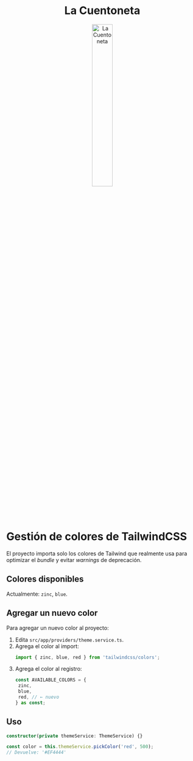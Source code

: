 <div align="center" width="100%">
    <h1>La Cuentoneta</h1>
    <picture>
        <source media="(prefers-color-scheme: dark)" srcset="https://github.com/rolivencia/cuentoneta/assets/32349705/b0ea0659-3c9d-4c4f-9d14-ab60d50dd832">
        <img width="33%" alt="La Cuentoneta" src="https://github.com/rolivencia/cuentoneta/assets/32349705/b0ea0659-3c9d-4c4f-9d14-ab60d50dd832">
    </picture>
</div>

# Gestión de colores de TailwindCSS

El proyecto importa solo los colores de Tailwind que realmente usa para optimizar el _bundle_ y evitar _warnings_ de deprecación.

## Colores disponibles

Actualmente: `zinc`, `blue`.

## Agregar un nuevo color

Para agregar un nuevo color al proyecto:

1. Edita `src/app/providers/theme.service.ts`.
2. Agrega el color al import:
   ```typescript
   import { zinc, blue, red } from 'tailwindcss/colors';
   ```
3. Agrega el color al registro:
   ```typescript
   const AVAILABLE_COLORS = {
   	zinc,
   	blue,
   	red, // ← nuevo
   } as const;
   ```

## Uso

```typescript
constructor(private themeService: ThemeService) {}

const color = this.themeService.pickColor('red', 500);
// Devuelve: '#EF4444'
```
